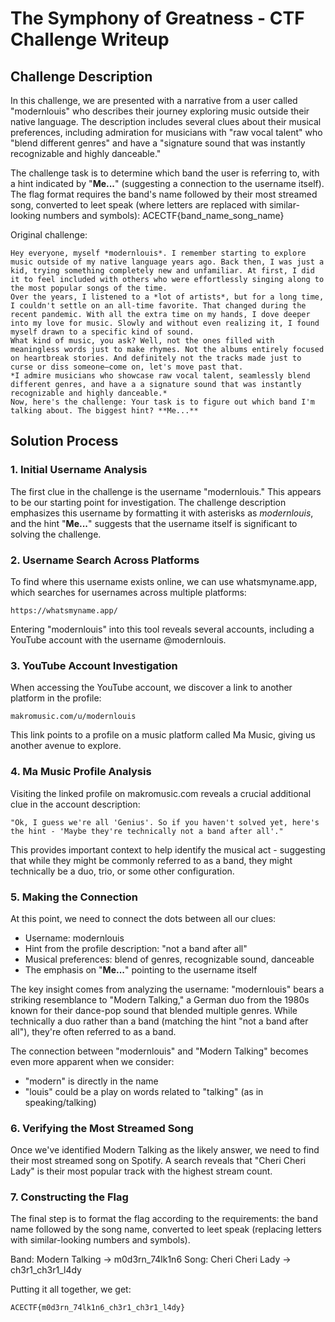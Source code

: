 # The Symphony of Greatness - CTF Challenge Writeup


## Challenge Description
In this challenge, we are presented with a narrative from a user called "modernlouis" who describes their journey exploring music outside their native language. The description includes several clues about their musical preferences, including admiration for musicians with "raw vocal talent" who "blend different genres" and have a "signature sound that was instantly recognizable and highly danceable." 

The challenge task is to determine which band the user is referring to, with a hint indicated by "**Me...**" (suggesting a connection to the username itself). The flag format requires the band's name followed by their most streamed song, converted to leet speak (where letters are replaced with similar-looking numbers and symbols): ACECTF{band_name_song_name}

Original challenge:
```
Hey everyone, myself *modernlouis*. I remember starting to explore music outside of my native language years ago. Back then, I was just a kid, trying something completely new and unfamiliar. At first, I did it to feel included with others who were effortlessly singing along to the most popular songs of the time.
Over the years, I listened to a *lot of artists*, but for a long time, I couldn't settle on an all-time favorite. That changed during the recent pandemic. With all the extra time on my hands, I dove deeper into my love for music. Slowly and without even realizing it, I found myself drawn to a specific kind of sound.
What kind of music, you ask? Well, not the ones filled with meaningless words just to make rhymes. Not the albums entirely focused on heartbreak stories. And definitely not the tracks made just to curse or diss someone—come on, let's move past that.
*I admire musicians who showcase raw vocal talent, seamlessly blend different genres, and have a a signature sound that was instantly recognizable and highly danceable.*
Now, here's the challenge: Your task is to figure out which band I'm talking about. The biggest hint? **Me...**
```

## Solution Process

### 1. Initial Username Analysis

The first clue in the challenge is the username "modernlouis." This appears to be our starting point for investigation. The challenge description emphasizes this username by formatting it with asterisks as *modernlouis*, and the hint "**Me...**" suggests that the username itself is significant to solving the challenge.

### 2. Username Search Across Platforms

To find where this username exists online, we can use whatsmyname.app, which searches for usernames across multiple platforms:

```
https://whatsmyname.app/
```

Entering "modernlouis" into this tool reveals several accounts, including a YouTube account with the username @modernlouis.


### 3. YouTube Account Investigation

When accessing the YouTube account, we discover a link to another platform in the profile:

```
makromusic.com/u/modernlouis
```

This link points to a profile on a music platform called Ma Music, giving us another avenue to explore.

### 4. Ma Music Profile Analysis

Visiting the linked profile on makromusic.com reveals a crucial additional clue in the account description:

```
"Ok, I guess we're all 'Genius'. So if you haven't solved yet, here's the hint - 'Maybe they're technically not a band after all'."
```

This provides important context to help identify the musical act - suggesting that while they might be commonly referred to as a band, they might technically be a duo, trio, or some other configuration.

### 5. Making the Connection

At this point, we need to connect the dots between all our clues:
- Username: modernlouis
- Hint from the profile description: "not a band after all"
- Musical preferences: blend of genres, recognizable sound, danceable
- The emphasis on "**Me...**" pointing to the username itself

The key insight comes from analyzing the username: "modernlouis" bears a striking resemblance to "Modern Talking," a German duo from the 1980s known for their dance-pop sound that blended multiple genres. While technically a duo rather than a band (matching the hint "not a band after all"), they're often referred to as a band.

The connection between "modernlouis" and "Modern Talking" becomes even more apparent when we consider:
- "modern" is directly in the name
- "louis" could be a play on words related to "talking" (as in speaking/talking)

### 6. Verifying the Most Streamed Song

Once we've identified Modern Talking as the likely answer, we need to find their most streamed song on Spotify. A search reveals that "Cheri Cheri Lady" is their most popular track with the highest stream count.

### 7. Constructing the Flag

The final step is to format the flag according to the requirements: the band name followed by the song name, converted to leet speak (replacing letters with similar-looking numbers and symbols).

Band: Modern Talking → m0d3rn_74lk1n6
Song: Cheri Cheri Lady → ch3r1_ch3r1_l4dy

Putting it all together, we get:

```
ACECTF{m0d3rn_74lk1n6_ch3r1_ch3r1_l4dy}
```
